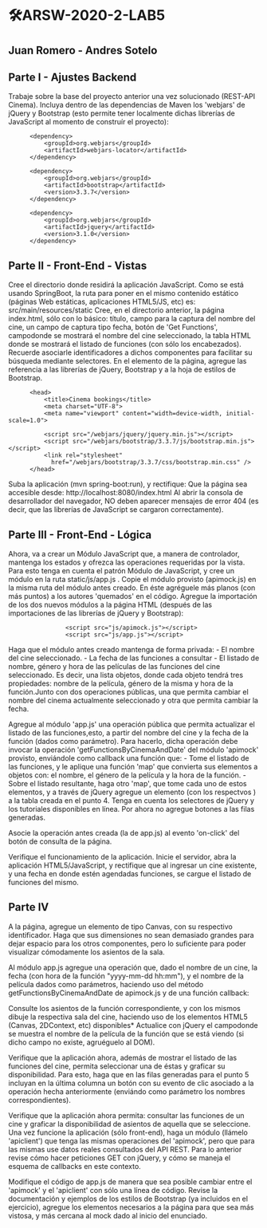 # 🛠️ARSW-2020-2-LAB5
## Juan Romero - Andres Sotelo
## Parte I - Ajustes Backend
Trabaje sobre la base del proyecto anterior una vez solucionado (REST-API Cinema).
Incluya dentro de las dependencias de Maven los 'webjars' de jQuery y Bootstrap (esto permite tener localmente dichas librerías de JavaScript al momento de construír el proyecto):

          <dependency>
              <groupId>org.webjars</groupId>
              <artifactId>webjars-locator</artifactId>
          </dependency>

          <dependency>
              <groupId>org.webjars</groupId>
              <artifactId>bootstrap</artifactId>
              <version>3.3.7</version>
          </dependency>

          <dependency>
              <groupId>org.webjars</groupId>
              <artifactId>jquery</artifactId>
              <version>3.1.0</version>
          </dependency>                
## Parte II - Front-End - Vistas
Cree el directorio donde residirá la aplicación JavaScript. Como se está usando SpringBoot, la ruta para poner en el mismo contenido estático (páginas Web estáticas, aplicaciones HTML5/JS, etc) es:
src/main/resources/static
Cree, en el directorio anterior, la página index.html, sólo con lo básico: título, campo para la captura del nombre del cine, un campo de captura tipo fecha, botón de 'Get Functions', campodonde se mostrará el nombre del cine seleccionado, la tabla HTML donde se mostrará el listado de funciones (con sólo los encabezados). Recuerde asociarle identificadores a dichos componentes para facilitar su búsqueda mediante selectores.
En el elemento <head> de la página, agregue las referencia a las librerías de jQuery, Bootstrap y a la hoja de estilos de Bootstrap.
  
          <head>
              <title>Cinema bookings</title>
              <meta charset="UTF-8">
              <meta name="viewport" content="width=device-width, initial-scale=1.0">

              <script src="/webjars/jquery/jquery.min.js"></script>
              <script src="/webjars/bootstrap/3.3.7/js/bootstrap.min.js"></script>
              <link rel="stylesheet"
                href="/webjars/bootstrap/3.3.7/css/bootstrap.min.css" />
          </head>
          
Suba la aplicación (mvn spring-boot:run), y rectifique:
Que la página sea accesible desde:
http://localhost:8080/index.html
Al abrir la consola de desarrollador del navegador, NO deben aparecer mensajes de error 404 (es decir, que las librerías de JavaScript se cargaron correctamente).
## Parte III - Front-End - Lógica
Ahora, va a crear un Módulo JavaScript que, a manera de controlador, mantenga los estados y ofrezca las operaciones requeridas por la vista. Para esto tenga en cuenta el patrón Módulo de JavaScript, y cree un módulo en la ruta static/js/app.js .
Copie el módulo provisto (apimock.js) en la misma ruta del módulo antes creado. En éste agréguele más planos (con más puntos) a los autores 'quemados' en el código.
Agregue la importación de los dos nuevos módulos a la página HTML (después de las importaciones de las librerías de jQuery y Bootstrap):

                    <script src="js/apimock.js"></script>
                    <script src="js/app.js"></script>
Haga que el módulo antes creado mantenga de forma privada:
          - El nombre del cine seleccionado.
          - La fecha de las funciones a consultar
          - El listado de nombre, género y hora de las películas de las funciones del cine seleccionado. Es decir, una lista objetos, donde cada objeto tendrá tres propiedades:             nombre de la película, género de la misma y hora de la función.Junto con dos operaciones públicas, una que permita cambiar el nombre del cinema actualmente                       seleccionado y otra que permita cambiar la fecha.

Agregue al módulo 'app.js' una operación pública que permita actualizar el listado de las funciones,esto, a partir del nombre del cine y la fecha de la función (dados como parámetro). Para hacerlo, dicha operación debe invocar la operación 'getFunctionsByCinemaAndDate' del módulo 'apimock' provisto, enviándole como callback una función que:
          - Tome el listado de las funciones, y le aplique una función 'map' que convierta sus elementos a objetos con: el nombre, el género de la película y la hora de la                   función.
          - Sobre el listado resultante, haga otro 'map', que tome cada uno de estos elementos, y a través de jQuery agregue un elemento <tr> (con los respectvos <td>) a la                  tabla creada en el punto 4. Tenga en cuenta los selectores de jQuery y los tutoriales disponibles en línea. Por ahora no agregue botones a las filas generadas.

Asocie la operación antes creada (la de app.js) al evento 'on-click' del botón de consulta de la página.

Verifique el funcionamiento de la aplicación. Inicie el servidor, abra la aplicación HTML5/JavaScript, y rectifique que al ingresar un cine existente, y una fecha en donde estén agendadas funciones, se cargue el listado de funciones del mismo.
  
## Parte IV
A la página, agregue un elemento de tipo Canvas, con su respectivo identificador. Haga que sus dimensiones no sean demasiado grandes para dejar espacio para los otros componentes, pero lo suficiente para poder visualizar cómodamente los asientos de la sala.

Al módulo app.js agregue una operación que, dado el nombre de un cine, la fecha (con hora de la función "yyyy-mm-dd hh:mm"), y el nombre de la película dados como parámetros, haciendo uso del método getFunctionsByCinemaAndDate de apimock.js y de una función callback:

Consulte los asientos de la función correspondiente, y con los mismos dibuje la respectiva sala del cine, haciendo uso de los elementos HTML5 (Canvas, 2DContext, etc) disponibles* Actualice con jQuery el campodonde se muestra el nombre de la película de la función que se está viendo (si dicho campo no existe, agruéguelo al DOM).

Verifique que la aplicación ahora, además de mostrar el listado de las funciones del cine, permita seleccionar una de éstas y graficar su disponibilidad. Para esto, haga que en las filas generadas para el punto 5 incluyan en la última columna un botón con su evento de clic asociado a la operación hecha anteriormente (enviándo como parámetro los nombres correspondientes).

Verifique que la aplicación ahora permita: consultar las funciones de un cine y graficar la disponibilidad de asientos de aquella que se seleccione.
Una vez funcione la aplicación (sólo front-end), haga un módulo (llámelo 'apiclient') que tenga las mismas operaciones del 'apimock', pero que para las mismas use datos reales consultados del API REST. Para lo anterior revise cómo hacer peticiones GET con jQuery, y cómo se maneja el esquema de callbacks en este contexto.

Modifique el código de app.js de manera que sea posible cambiar entre el 'apimock' y el 'apiclient' con sólo una línea de código.
Revise la documentación y ejemplos de los estilos de Bootstrap (ya incluidos en el ejercicio), agregue los elementos necesarios a la página para que sea más vistosa, y más cercana al mock dado al inicio del enunciado.

